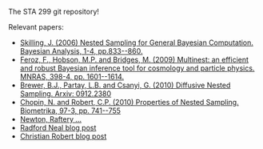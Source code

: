 The STA 299 git repository!

Relevant papers:

+ <a href="http://ba.stat.cmu.edu/journal/2006/vol01/issue04/skilling.pdf">Skilling, J. (2006) Nested Sampling for General Bayesian Computation. Bayesian Analysis, 1-4, pp.833--860.</a>
+ <a href="http://arxiv.org/abs/0809.3437">Feroz, F., Hobson, M.P. and Bridges, M. (2009) Multinest: an efficient and robust Bayesian inference tool for cosmology and particle physics. MNRAS, 398-4, pp. 1601--1614.</a>
+ <a href="http://arxiv.org/abs/0912.2380">Brewer, B.J., Partay, L.B. and Csanyi, G. (2010) Diffusive Nested Sampling. Arxiv: 0912.2380</a>
+ <a href="http://biomet.oxfordjournals.org/content/early/2010/06/01/biomet.asq021.full.pdf">Chopin, N. and Robert, C.P. (2010) Properties of Nested Sampling. Biometrika, 97-3, pp. 741--755</a>
+ <a href="http://pages.stat.wisc.edu/~newton/papers/publications/nr.pdf">Newton, Raftery ... </a>
+ <a href="http://radfordneal.wordpress.com/2008/08/17/the-harmonic-mean-of-the-likelihood-worst-monte-carlo-method-ever/?relatedposts_exclude=549">Radford Neal blog post</a>
+ <a href="http://xianblog.wordpress.com/2009/11/13/quadrature-methods-for-evidence-approximation/">Christian Robert blog post</a>


